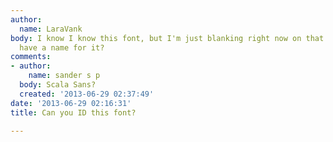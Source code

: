 ```yaml
---
author:
  name: LaraVank
body: I know I know this font, but I'm just blanking right now on that "W". Anyone
  have a name for it?
comments:
- author:
    name: sander s p
  body: Scala Sans?
  created: '2013-06-29 02:37:49'
date: '2013-06-29 02:16:31'
title: Can you ID this font?

---
```

